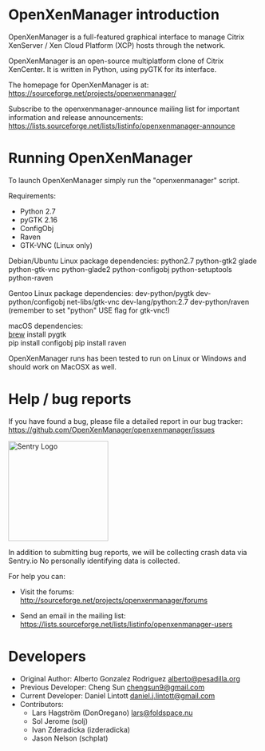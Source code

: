 OpenXenManager introduction
===========================
OpenXenManager is a full-featured graphical interface to manage Citrix
XenServer / Xen Cloud Platform (XCP) hosts through the network.

OpenXenManager is an open-source multiplatform clone of Citrix XenCenter.
It is written in Python, using pyGTK for its interface.

The homepage for OpenXenManager is at:
https://sourceforge.net/projects/openxenmanager/

Subscribe to the openxenmanager-announce mailing list for important information
and release announcements:
https://lists.sourceforge.net/lists/listinfo/openxenmanager-announce


Running OpenXenManager
======================
To launch OpenXenManager simply run the "openxenmanager" script.

Requirements:
* Python 2.7
* pyGTK 2.16
* ConfigObj
* Raven
* GTK-VNC (Linux only)
 
Debian/Ubuntu Linux package dependencies:
python2.7 python-gtk2 glade python-gtk-vnc python-glade2 python-configobj python-setuptools python-raven

Gentoo Linux package dependencies:
dev-python/pygtk dev-python/configobj net-libs/gtk-vnc dev-lang/python:2.7 dev-python/raven  (remember to set "python" USE flag for gtk-vnc!)

macOS dependencies:  
[brew](http://brew.sh/) install pygtk  
pip install configobj
pip install raven

OpenXenManager runs has been tested to run on Linux or Windows and should work
on MacOSX as well.


Help / bug reports
==================

If you have found a bug, please file a detailed report in our bug tracker:
  https://github.com/OpenXenManager/openxenmanager/issues

<img src="https://sentry-brand.storage.googleapis.com/sentry-logo-black.svg" alt="Sentry Logo" width="200px">

In addition to submitting bug reports, we will be collecting crash data via Sentry.io 
No personally identifying data is collected.

For help you can:

* Visit the forums:
  http://sourceforge.net/projects/openxenmanager/forums

* Send an email in the mailing list:
  https://lists.sourceforge.net/lists/listinfo/openxenmanager-users
  
Developers
==========

- Original Author: Alberto Gonzalez Rodriguez <alberto@pesadilla.org>
- Previous Developer: Cheng Sun <chengsun9@gmail.com>
- Current Developer: Daniel Lintott <daniel.j.lintott@gmail.com>
- Contributors:
  * Lars Hagström (DonOregano) <lars@foldspace.nu>
  * Sol Jerome (solj)
  * Ivan Zderadicka (izderadicka)
  * Jason Nelson (schplat)
